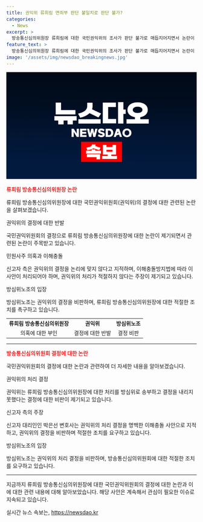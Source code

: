 ```yaml
---
title: 권익위 류희림 면죄부 판단 불일치로 판단 불가?
categories:
  - News
excerpt: >
  방송통신심의위원장 류희림에 대한 국민권익위의 조사가 판단 불가로 매듭지어지면서 논란이 일고 있다. 이에 대해 전국언론노동조합(언론노조) 방심위지부는 비판을 외면하지 않고 있다. 권익위는 류 위원장의 이해충돌 논란을 방심위가 스스로 처리하라는 결정을 내렸다. 하지만 해당 의혹을 처음으로 폭로한 신고자 측에서는 이 결정을 비판하고 있다. 관련해서 류 위원장은 이를 부인하며 방심위노조도 비판했다.
feature_text: >
  방송통신심의위원장 류희림에 대한 국민권익위의 조사가 판단 불가로 매듭지어지면서 논란이 일고 있다. 이에 대해 전국언론노동조합(언론노조) 방심위지부는 비판을 외면하지 않고 있다. 권익위는 류 위원장의 이해충돌 논란을 방심위가 스스로 처리하라는 결정을 내렸다. 하지만 해당 의혹을 처음으로 폭로한 신고자 측에서는 이 결정을 비판하고 있다. 관련해서 류 위원장은 이를 부인하며 방심위노조도 비판했다.
image: '/assets/img/newsdao_breakingnews.jpg'
---
```


<p><img src="/assets/img/newsdao_breakingnews.jpg" alt="ontimetimes 속보" /></p>

<p><b><span style="color: #ee2323;">류희림 방송통신심의위원장 논란</span></b></p>

<p>류희림 방송통신심의위원장에 대한 국민권익위원회(권익위)의 결정에 대한 관련된 논란을 살펴보겠습니다.</p>

<p data-ke-size="size16">권익위의 결정에 대한 반발</p>

<p>국민권익위원회의 결정으로 류희림 방송통신심의위원장에 대한 논란이 제기되면서 관련된 논란이 주목받고 있습니다.</p>

<p data-ke-size="size16">민원사주 의혹과 이해충돌</p>

<p>신고자 측은 권익위의 결정을 논리에 맞지 않다고 지적하며, 이해충돌방지법에 따라 이 사안이 처리되어야 하며, 권익위의 처리가 적절하지 않다는 주장이 제기되고 있습니다.</p>

<p data-ke-size="size16">방심위노조의 입장</p>

<p>방심위노조는 권익위의 결정을 비판하며, 류희림 방송통신심의위원장에 대한 적절한 조치를 촉구하고 있습니다.</p>

<table>
    <tr>
        <td style="text-align: center; height: 17px;"><b>류희림 방송통신심의위원장</b></td>
        <td style="text-align: center; height: 17px;"><b>권익위</b></td>
        <td style="text-align: center; height: 17px;"><b>방심위노조</b></td>
    </tr>
    <tr>
        <td style="text-align: center; height: 17px;">의혹에 대한 부인</td>
        <td style="text-align: center; height: 17px;">결정에 대한 반발</td>
        <td style="text-align: center; height: 17px;">결정 비판</td>
    </tr>
</table>

<hr> 

<p><b><span style="color: #ee2323;">방송통신심의위원회 결정에 대한 논란</span></b></p>

<p>국민권익위원회의 결정에 대한 논란과 관련하여 더 자세한 내용을 알아보겠습니다.</p>

<p data-ke-size="size16">권익위의 처리 결정</p>

<p>권익위는 류희림 방송통신심의위원장에 대한 처리를 방심위로 송부하고 결정을 내리지 못했다는 결정에 대한 비판이 제기되고 있습니다.</p>

<p data-ke-size="size16">신고자 측의 주장</p>

<p>신고자 대리인인 박은선 변호사는 권익위의 처리 결정을 명백한 이해충돌 사안으로 지적하고, 권익위의 결정을 비판하며 적절한 조치를 요구하고 있습니다.</p>

<p data-ke-size="size16">방심위노조의 입장</p>

<p>방심위노조는 권익위의 처리 결정을 비판하며, 방송통신심의위원회에 대한 적절한 조치를 요구하고 있습니다.</p>

<hr>

<p>지금까지 류희림 방송통신심의위원장에 대한 국민권익위원회의 결정에 대한 논란과 이에 대한 관련 내용에 대해 알아보았습니다. 해당 사안은 계속해서 관심이 필요한 이슈로 지속되고 있습니다.</p>
실시간 뉴스 속보는, <a href="https://newsdao.kr" rel="dofollow">https://newsdao.kr</a>


